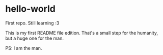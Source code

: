 # hello-world
First repo. Still learning :3

This is my first README file edition. That's a small step for the humanity, but a huge one for the man.

PS: I am the man.
